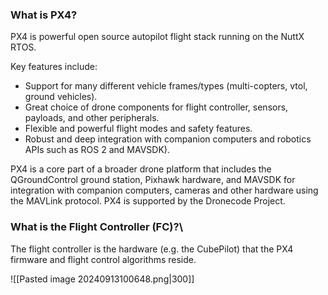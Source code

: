 

### What is PX4?

PX4 is powerful open source autopilot flight stack running on the NuttX RTOS.

Key features include:
- Support for many different vehicle frames/types (multi-copters, vtol, ground vehicles).
- Great choice of drone components for flight controller, sensors, payloads, and other peripherals.
- Flexible and powerful flight modes and safety features.
- Robust and deep integration with companion computers and robotics APIs such as ROS 2 and MAVSDK).

PX4 is a core part of a broader drone platform that includes the QGroundControl ground station, Pixhawk hardware, and MAVSDK for integration with companion computers, cameras and other hardware using the MAVLink protocol. PX4 is supported by the Dronecode Project.

### What is the Flight Controller (FC)?\

The flight controller is the hardware (e.g. the CubePilot) that the PX4 firmware and flight control algorithms reside. 

![[Pasted image 20240913100648.png|300]]
